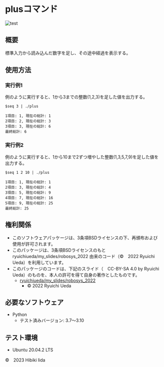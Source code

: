 # plusコマンド

![test](http://github.com/hibiki703/robosys2023/actions/workflows/test.yml/badge.svg)

## 概要
標準入力から読み込んだ数字を足し、その途中経過を表示する。

## 使用方法
### 実行例1
例のように実行すると、1から3までの整数(1,2,3)を足した値を出力する。
```
$seq 3 | ./plus

1項目: 1, 現在の総計: 1
2項目: 2, 現在の総計: 3
3項目: 3, 現在の総計: 6
最終総計: 6
```

### 実行例2
例のように実行すると、1から10まで2ずつ増やした整数(1,3,5,7,9)を足した値を出力する。
```
$seq 1 2 10 | ./plus

1項目: 1, 現在の総計: 1
2項目: 3, 現在の総計: 4
3項目: 5, 現在の総計: 9
4項目: 7, 現在の総計: 16
5項目: 9, 現在の総計: 25
最終総計: 25
```
## 権利関係
* このソフトウェアパッケージは、3条項BSDライセンスの下、再頒布および使用が許可されます。
* このパッケージは、3条項BSDライセンスのもと ryuichiueda/my_slides/robosys_2022 由来のコード（©　2022 Ryuichi Ueda）を利用しています。
* このパッケージのコードは、下記のスライド（　CC-BY-SA 4.0 by Ryuichi Ueda）のものを、本人の許可を得て自身の著作としたものです。
  * [ryuichiueda/my_slides/robosys_2022](https://github.com/ryuichiueda/my_slides/tree/master/robosys_2022)
    * ©  2022 Ryuichi Ueda

## 必要なソフトウェア     
* Python
   * テスト済みバージョン: 3.7～3.10

## テスト環境
* Ubuntu 20.04.2 LTS


©　2023 Hibiki Iida
